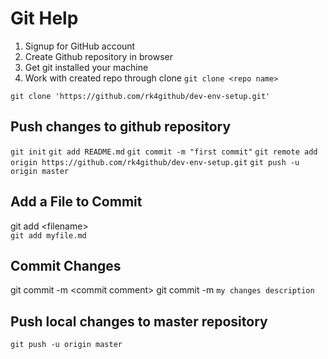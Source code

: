 # Git Help

1. Signup for GitHub account
2. Create Github repository in browser
3. Get git installed your machine
4. Work with created repo through clone
`git clone <repo name>`

`git clone 'https://github.com/rk4github/dev-env-setup.git'`

 Push changes to github repository
---
`git init`
`git add README.md`
`git commit -m "first commit"`
`git remote add origin https://github.com/rk4github/dev-env-setup.git`
`git push -u origin master`

Add a File to Commit
---
git add \<filename>  
`git add myfile.md`

Commit Changes
---
git commit -m \<commit comment>
git commit -m `my changes description`

Push local changes to master repository
---
`git push -u origin master`
